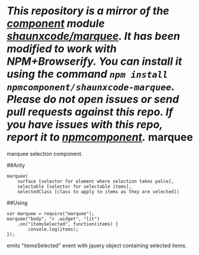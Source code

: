 *This repository is a mirror of the [component](http://component.io) module [shaunxcode/marquee](http://github.com/shaunxcode/marquee). It has been modified to work with NPM+Browserify. You can install it using the command `npm install npmcomponent/shaunxcode-marquee`. Please do not open issues or send pull requests against this repo. If you have issues with this repo, report it to [npmcomponent](https://github.com/airportyh/npmcomponent).*
marquee
=======

marquee selection component. 

##Arity
```
marquee(
	surface [selector for element where selection takes palce], 
	selectable [selector for selectable items], 
	selectedClass [class to apply to items as they are selected])
```

##Using
```
var marquee = require("marquee");
marquee("body", "> .widget", "lit")
    .on("itemsSelected", function(items) {
        console.log(items);
});
```

emits "itemsSelected" event with jquery object containing selected items. 
